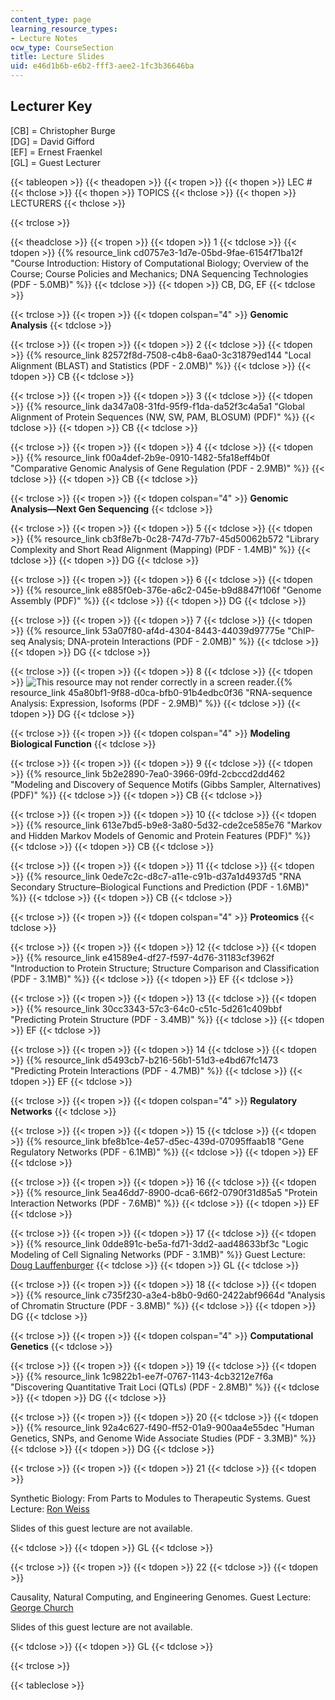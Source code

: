 ```yaml
---
content_type: page
learning_resource_types:
- Lecture Notes
ocw_type: CourseSection
title: Lecture Slides
uid: e46d1b6b-e6b2-fff3-aee2-1fc3b36646ba
---
```


Lecturer Key
------------

\[CB\] = Christopher Burge  
\[DG\] = David Gifford  
\[EF\] = Ernest Fraenkel  
\[GL\] = Guest Lecturer

{{< tableopen >}}
{{< theadopen >}}
{{< tropen >}}
{{< thopen >}}
LEC #
{{< thclose >}}
{{< thopen >}}
TOPICS
{{< thclose >}}
{{< thopen >}}
LECTURERS
{{< thclose >}}

{{< trclose >}}

{{< theadclose >}}
{{< tropen >}}
{{< tdopen >}}
1
{{< tdclose >}}
{{< tdopen >}}
{{% resource_link cd0757e3-1d7e-05bd-9fae-6154f71ba12f "Course Introduction: History of Computational Biology; Overview of the Course; Course Policies and Mechanics; DNA Sequencing Technologies (PDF - 5.0MB)" %}}
{{< tdclose >}}
{{< tdopen >}}
CB, DG, EF
{{< tdclose >}}

{{< trclose >}}
{{< tropen >}}
{{< tdopen colspan="4" >}}
**Genomic Analysis**
{{< tdclose >}}

{{< trclose >}}
{{< tropen >}}
{{< tdopen >}}
2
{{< tdclose >}}
{{< tdopen >}}
{{% resource_link 82572f8d-7508-c4b8-6aa0-3c31879ed144 "Local Alignment (BLAST) and Statistics (PDF - 2.0MB)" %}}
{{< tdclose >}}
{{< tdopen >}}
CB
{{< tdclose >}}

{{< trclose >}}
{{< tropen >}}
{{< tdopen >}}
3
{{< tdclose >}}
{{< tdopen >}}
{{% resource_link da347a08-31fd-95f9-f1da-da52f3c4a5a1 "Global Alignment of Protein Sequences (NW, SW, PAM, BLOSUM) (PDF)" %}}
{{< tdclose >}}
{{< tdopen >}}
CB
{{< tdclose >}}

{{< trclose >}}
{{< tropen >}}
{{< tdopen >}}
4
{{< tdclose >}}
{{< tdopen >}}
{{% resource_link f00a4def-2b9e-0910-1482-5fa18eff4b0f "Comparative Genomic Analysis of Gene Regulation (PDF - 2.9MB)" %}}
{{< tdclose >}}
{{< tdopen >}}
CB
{{< tdclose >}}

{{< trclose >}}
{{< tropen >}}
{{< tdopen colspan="4" >}}
**Genomic Analysis—Next Gen Sequencing**
{{< tdclose >}}

{{< trclose >}}
{{< tropen >}}
{{< tdopen >}}
5
{{< tdclose >}}
{{< tdopen >}}
{{% resource_link cb3f8e7b-0c28-747d-77b7-45d50062b572 "Library Complexity and Short Read Alignment (Mapping) (PDF - 1.4MB)" %}}
{{< tdclose >}}
{{< tdopen >}}
DG
{{< tdclose >}}

{{< trclose >}}
{{< tropen >}}
{{< tdopen >}}
6
{{< tdclose >}}
{{< tdopen >}}
{{% resource_link e885f0eb-376e-a6c2-045e-b9d8847f106f "Genome Assembly (PDF)" %}}
{{< tdclose >}}
{{< tdopen >}}
DG
{{< tdclose >}}

{{< trclose >}}
{{< tropen >}}
{{< tdopen >}}
7
{{< tdclose >}}
{{< tdopen >}}
{{% resource_link 53a07f80-af4d-4304-8443-44039d97775e "ChIP-seq Analysis; DNA-protein Interactions (PDF - 2.0MB)" %}}
{{< tdclose >}}
{{< tdopen >}}
DG
{{< tdclose >}}

{{< trclose >}}
{{< tropen >}}
{{< tdopen >}}
8
{{< tdclose >}}
{{< tdopen >}}
![This resource may not render correctly in a screen reader.](/images/inacessible.gif){{% resource_link 45a80bf1-9f88-d0ca-bfb0-91b4edbc0f36 "RNA-sequence Analysis: Expression, Isoforms (PDF - 2.9MB)" %}}
{{< tdclose >}}
{{< tdopen >}}
DG
{{< tdclose >}}

{{< trclose >}}
{{< tropen >}}
{{< tdopen colspan="4" >}}
**Modeling Biological Function**
{{< tdclose >}}

{{< trclose >}}
{{< tropen >}}
{{< tdopen >}}
9
{{< tdclose >}}
{{< tdopen >}}
{{% resource_link 5b2e2890-7ea0-3966-09fd-2cbccd2dd462 "Modeling and Discovery of Sequence Motifs (Gibbs Sampler, Alternatives) (PDF)" %}}
{{< tdclose >}}
{{< tdopen >}}
CB
{{< tdclose >}}

{{< trclose >}}
{{< tropen >}}
{{< tdopen >}}
10
{{< tdclose >}}
{{< tdopen >}}
{{% resource_link 613e7bd5-b9e8-3a80-5d32-cde2ce585e76 "Markov and Hidden Markov Models of Genomic and Protein Features (PDF)" %}}
{{< tdclose >}}
{{< tdopen >}}
CB
{{< tdclose >}}

{{< trclose >}}
{{< tropen >}}
{{< tdopen >}}
11
{{< tdclose >}}
{{< tdopen >}}
{{% resource_link 0ede7c2c-d8c7-a11e-c91b-d37a1d4937d5 "RNA Secondary Structure–Biological Functions and Prediction (PDF - 1.6MB)" %}}
{{< tdclose >}}
{{< tdopen >}}
CB
{{< tdclose >}}

{{< trclose >}}
{{< tropen >}}
{{< tdopen colspan="4" >}}
**Proteomics**
{{< tdclose >}}

{{< trclose >}}
{{< tropen >}}
{{< tdopen >}}
12
{{< tdclose >}}
{{< tdopen >}}
{{% resource_link e41589e4-df27-f597-4d76-31183cf3962f "Introduction to Protein Structure; Structure Comparison and Classification (PDF - 3.1MB)" %}}
{{< tdclose >}}
{{< tdopen >}}
EF
{{< tdclose >}}

{{< trclose >}}
{{< tropen >}}
{{< tdopen >}}
13
{{< tdclose >}}
{{< tdopen >}}
{{% resource_link 30cc3343-57c3-64c0-c51c-5d261c409bbf "Predicting Protein Structure (PDF - 3.4MB)" %}}
{{< tdclose >}}
{{< tdopen >}}
EF
{{< tdclose >}}

{{< trclose >}}
{{< tropen >}}
{{< tdopen >}}
14
{{< tdclose >}}
{{< tdopen >}}
{{% resource_link d5493cb7-b216-56b1-51d3-e4bd67fc1473 "Predicting Protein Interactions (PDF - 4.7MB)" %}}
{{< tdclose >}}
{{< tdopen >}}
EF
{{< tdclose >}}

{{< trclose >}}
{{< tropen >}}
{{< tdopen colspan="4" >}}
**Regulatory Networks**
{{< tdclose >}}

{{< trclose >}}
{{< tropen >}}
{{< tdopen >}}
15
{{< tdclose >}}
{{< tdopen >}}
{{% resource_link bfe8b1ce-4e57-d5ec-439d-07095ffaab18 "Gene Regulatory Networks (PDF - 6.1MB)" %}}
{{< tdclose >}}
{{< tdopen >}}
EF
{{< tdclose >}}

{{< trclose >}}
{{< tropen >}}
{{< tdopen >}}
16
{{< tdclose >}}
{{< tdopen >}}
{{% resource_link 5ea46dd7-8900-dca6-66f2-0790f31d85a5 "Protein Interaction Networks (PDF - 7.6MB)" %}}
{{< tdclose >}}
{{< tdopen >}}
EF
{{< tdclose >}}

{{< trclose >}}
{{< tropen >}}
{{< tdopen >}}
17
{{< tdclose >}}
{{< tdopen >}}
{{% resource_link 0dde891c-be5a-fd71-3dd2-aad48633bf3c "Logic Modeling of Cell Signaling Networks (PDF - 3.1MB)" %}} Guest Lecture: [Doug Lauffenburger](http://web.mit.edu/dallab/index.html)
{{< tdclose >}}
{{< tdopen >}}
GL
{{< tdclose >}}

{{< trclose >}}
{{< tropen >}}
{{< tdopen >}}
18
{{< tdclose >}}
{{< tdopen >}}
{{% resource_link c735f230-a3e4-b8b0-9d60-2422abf9664d "Analysis of Chromatin Structure (PDF - 3.8MB)" %}}
{{< tdclose >}}
{{< tdopen >}}
DG
{{< tdclose >}}

{{< trclose >}}
{{< tropen >}}
{{< tdopen colspan="4" >}}
**Computational Genetics**
{{< tdclose >}}

{{< trclose >}}
{{< tropen >}}
{{< tdopen >}}
19
{{< tdclose >}}
{{< tdopen >}}
{{% resource_link 1c9822b1-ee7f-0767-1143-4cb3212e7f6a "Discovering Quantitative Trait Loci (QTLs) (PDF - 2.8MB)" %}}
{{< tdclose >}}
{{< tdopen >}}
DG
{{< tdclose >}}

{{< trclose >}}
{{< tropen >}}
{{< tdopen >}}
20
{{< tdclose >}}
{{< tdopen >}}
{{% resource_link 92a4c627-f490-ff52-01a9-900aa4e55dec "Human Genetics, SNPs, and Genome Wide Associate Studies (PDF - 3.3MB)" %}}
{{< tdclose >}}
{{< tdopen >}}
DG
{{< tdclose >}}

{{< trclose >}}
{{< tropen >}}
{{< tdopen >}}
21
{{< tdclose >}}
{{< tdopen >}}


Synthetic Biology: From Parts to Modules to Therapeutic Systems. Guest Lecture: [Ron Weiss](http://groups.csail.mit.edu/synbio/)

Slides of this guest lecture are not available.


{{< tdclose >}}
{{< tdopen >}}
GL
{{< tdclose >}}

{{< trclose >}}
{{< tropen >}}
{{< tdopen >}}
22
{{< tdclose >}}
{{< tdopen >}}


Causality, Natural Computing, and Engineering Genomes. Guest Lecture: [George Church](http://arep.med.harvard.edu/gmc/)

Slides of this guest lecture are not available.


{{< tdclose >}}
{{< tdopen >}}
GL
{{< tdclose >}}

{{< trclose >}}

{{< tableclose >}}